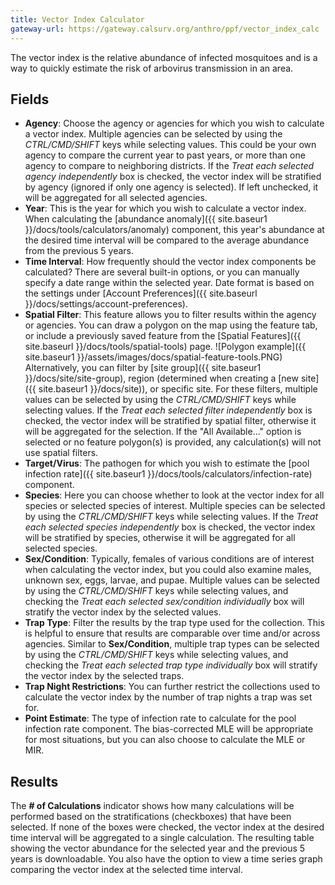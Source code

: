 ```yaml
---
title: Vector Index Calculator
gateway-url: https://gateway.calsurv.org/anthro/ppf/vector_index_calc
---
```

The vector index is the relative abundance of infected mosquitoes and is a way to quickly estimate the risk of arbovirus transmission in an area.

## Fields
* **Agency**: Choose the agency or agencies for which you wish to calculate a vector index. Multiple agencies can be selected by using the *CTRL/CMD/SHIFT* keys while selecting values. This could be your own agency to compare the current year to past years, or more than one agency to compare to neighboring districts. If the *Treat each selected agency independently* box is checked, the vector index will be stratified by agency (ignored if only one agency is selected). If left unchecked, it will be aggregated for all selected agencies.
* **Year**: This is the year for which you wish to calculate a vector index. When calculating the [abundance anomaly]({{ site.baseur1 }}/docs/tools/calculators/anomaly) component, this year's abundance at the desired time interval will be compared to the average abundance from the previous 5 years.
* **Time Interval**: How frequently should the vector index components be calculated? There are several built-in options, or you can manually specify a date range within the selected year. Date format is based on the settings under [Account Preferences]({{ site.baseurl }}/docs/settings/account-preferences).
* **Spatial Filter**: This feature allows you to filter results within the agency or agencies. You can draw a polygon on the map using the feature tab, or include a previously saved feature from the [Spatial Features]({{ site.baseurl }}/docs/tools/spatial-tools) page. ![Polygon example]({{ site.baseur1 }}/assets/images/docs/spatial-feature-tools.PNG) Alternatively, you can filter by [site group]({{ site.baseur1 }}/docs/site/site-group), region (determined when creating a [new site]({{ site.baseur1 }}/docs/site)), or specific site. For these filters, multiple values can be selected by using the *CTRL/CMD/SHIFT* keys while selecting values. If the *Treat each selected filter independently* box is checked, the vector index will be stratified by spatial filter, otherwise it will be aggregated for the selection. If the "All Available..." option is selected or no feature polygon(s) is provided, any calculation(s) will not use spatial filters.
* **Target/Virus**: The pathogen for which you wish to estimate the [pool infection rate]({{ site.baseur1 }}/docs/tools/calculators/infection-rate) component.
* **Species**: Here you can choose whether to look at the vector index for all species or selected species of interest. Multiple species can be selected by using the *CTRL/CMD/SHIFT* keys while selecting values. If the *Treat each selected species independently* box is checked, the vector index will be stratified by species, otherwise it will be aggregated for all selected species.
* **Sex/Condition**: Typically, females of various conditions are of interest when calculating the vector index, but you could also examine males, unknown sex, eggs, larvae, and pupae. Multiple values can be selected by using the *CTRL/CMD/SHIFT* keys while selecting values, and checking the *Treat each selected sex/condition individually* box will stratify the vector index by the selected values.
* **Trap Type**: Filter the results by the trap type used for the collection. This is helpful to ensure that results are comparable over time and/or across agencies. Similar to **Sex/Condition**, multiple trap types can be selected by using the *CTRL/CMD/SHIFT* keys while selecting values, and checking the *Treat each selected trap type individually* box will stratify the vector index by the selected traps.
* **Trap Night Restrictions**: You can further restrict the collections used to calculate the vector index by the number of trap nights a trap was set for.
* **Point Estimate**: The type of infection rate to calculate for the pool infection rate component. The bias-corrected MLE will be appropriate for most situations, but you can also choose to calculate the MLE or MIR.

## Results
The **# of Calculations** indicator shows how many calculations will be performed based on the stratifications (checkboxes) that have been selected. If none of the boxes were checked, the vector index at the desired time interval will be aggregated to a single calculation. The resulting table showing the vector abundance for the selected year and the previous 5 years is downloadable. You also have the option to view a time series graph comparing the vector index at the selected time interval.
